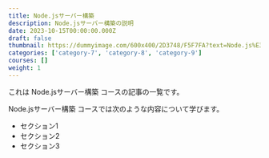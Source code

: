 ```yaml
---
title: Node.jsサーバー構築
description: Node.jsサーバー構築の説明
date: 2023-10-15T00:00:00.000Z
draft: false
thumbnail: https://dummyimage.com/600x400/2D3748/F5F7FA?text=Node.js%E3%82%B5%E3%83%BC%E3%83%90%E3%83%BC%E6%A7%8B%E7%AF%89
categories: ['category-7', 'category-8', 'category-9']
courses: []
weight: 1
---
```


これは Node.jsサーバー構築 コースの記事の一覧です。

  Node.jsサーバー構築 コースでは次のような内容について学びます。

  - セクション1
  - セクション2
  - セクション3